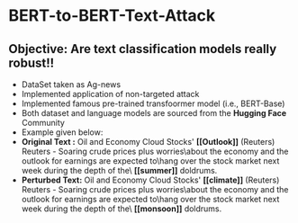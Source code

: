 # BERT-to-BERT-Text-Attack
## Objective: Are text classification models really robust!! 
* DataSet taken as Ag-news 
* Implemented application of non-targeted attack
* Implemented famous pre-trained transfoormer model (i.e., BERT-Base)
* Both dataset and language models are sourced from the **Hugging Face** Community
* Example given below: 
* **Original Text :** Oil and Economy Cloud Stocks' **[[Outlook]]** (Reuters) Reuters - Soaring crude prices plus worries\about the economy and the outlook for earnings are expected to\hang over the stock market next week during the depth of the\ **[[summer]]** doldrums.
* **Perturbed Text:** Oil and Economy Cloud Stocks' **[[climate]]** (Reuters) Reuters - Soaring crude prices plus worries\about the economy and the outlook for earnings are expected to\hang over the stock market next week during the depth of the\ **[[monsoon]]** doldrums.
